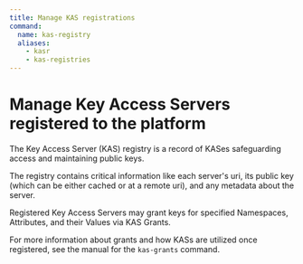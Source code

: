 ```yaml
---
title: Manage KAS registrations
command:
  name: kas-registry
  aliases:
    - kasr
    - kas-registries
---
```


# Manage Key Access Servers registered to the platform

The Key Access Server (KAS) registry is a record of KASes safeguarding access and maintaining public keys.

The registry contains critical information like each server's uri, its public key (which can be
either cached or at a remote uri), and any metadata about the server.

Registered Key Access Servers may grant keys for specified Namespaces, Attributes, and their Values via KAS Grants.

For more information about grants and how KASs are utilized once registered, see the manual for the
`kas-grants` command.
